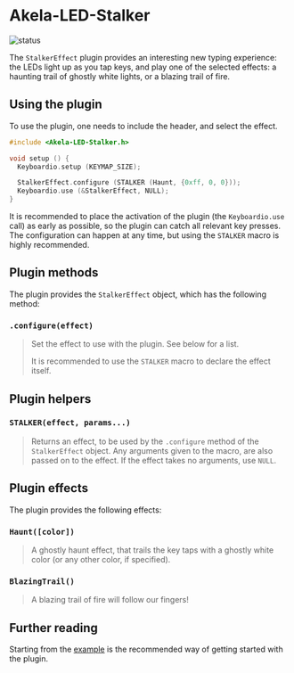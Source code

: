 # Akela-LED-Stalker

![status][st:experimental]

 [st:stable]: https://img.shields.io/badge/stable-✔-black.png?style=flat&colorA=44cc11&colorB=494e52
 [st:broken]: https://img.shields.io/badge/broken-X-black.png?style=flat&colorA=e05d44&colorB=494e52
 [st:experimental]: https://img.shields.io/badge/experimental----black.png?style=flat&colorA=dfb317&colorB=494e52

The `StalkerEffect` plugin provides an interesting new typing experience: the
LEDs light up as you tap keys, and play one of the selected effects: a haunting
trail of ghostly white lights, or a blazing trail of fire.

## Using the plugin

To use the plugin, one needs to include the header, and select the effect.

```c++
#include <Akela-LED-Stalker.h>

void setup () {
  Keyboardio.setup (KEYMAP_SIZE);

  StalkerEffect.configure (STALKER (Haunt, {0xff, 0, 0}));
  Keyboardio.use (&StalkerEffect, NULL);
}
```

It is recommended to place the activation of the plugin (the `Keyboardio.use`
call) as early as possible, so the plugin can catch all relevant key presses.
The configuration can happen at any time, but using the `STALKER` macro is
highly recommended.

## Plugin methods

The plugin provides the `StalkerEffect` object, which has the following
method:

### `.configure(effect)`

> Set the effect to use with the plugin. See below for a list.
>
> It is recommended to use the `STALKER` macro to declare the effect itself.

## Plugin helpers

### `STALKER(effect, params...)`

> Returns an effect, to be used by the `.configure` method of the
> `StalkerEffect` object. Any arguments given to the macro, are also passed on
> to the effect. If the effect takes no arguments, use `NULL`.

## Plugin effects

The plugin provides the following effects:

### `Haunt([color])`

> A ghostly haunt effect, that trails the key taps with a ghostly white color
> (or any other color, if specified).

### `BlazingTrail()`

> A blazing trail of fire will follow our fingers!

## Further reading

Starting from the [example][plugin:example] is the recommended way of getting
started with the plugin.

 [plugin:example]: https://github.com/keyboardio/Akela-LED-Stalker/blob/master/examples/LED-Stalker/LED-Stalker.ino
